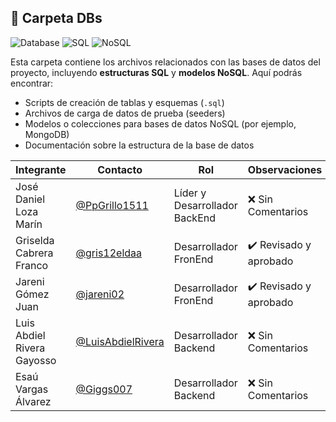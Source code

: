 ## 📁 Carpeta DBs

![Database](https://img.shields.io/badge/Base%20de%20Datos-SQL%20%7C%20NoSQL-blueviolet?style=flat-square)
![SQL](https://img.shields.io/badge/SQL-Incluido-blue?style=flat-square)
![NoSQL](https://img.shields.io/badge/NoSQL-Incluido-orange?style=flat-square)

Esta carpeta contiene los archivos relacionados con las bases de datos del proyecto, incluyendo **estructuras SQL** y **modelos NoSQL**. Aquí podrás encontrar:

- Scripts de creación de tablas y esquemas (`.sql`)
- Archivos de carga de datos de prueba (seeders)
- Modelos o colecciones para bases de datos NoSQL (por ejemplo, MongoDB)
- Documentación sobre la estructura de la base de datos

|Integrante|Contacto|Rol|Observaciones|
|------------|--------|---|---|
|José Daniel Loza Marín |[@PpGrillo1511](https://github.com/PpGrillo1511)|Líder y Desarrollador BackEnd|❌ Sin Comentarios|
|Griselda Cabrera Franco |[@gris12eldaa](https://github.com/gris12eldaa)|Desarrollador FronEnd|✔️  Revisado y aprobado|
|Jareni Gómez Juan |[@jareni02](https://github.com/jareni02)|Desarrollador FronEnd|✔️  Revisado y aprobado|
|Luis Abdiel Rivera Gayosso |[@LuisAbdielRivera](https://github.com/LuisAbdielRivera)|Desarrollador Backend|❌ Sin Comentarios|
|Esaú Vargas Álvarez |[@Giggs007](https://github.com/Giggs007)|Desarrollador Backend|❌ Sin Comentarios|

